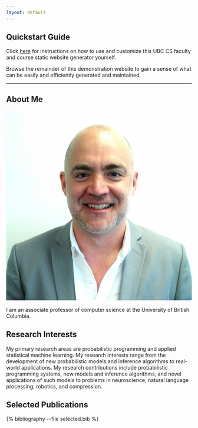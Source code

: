 ```yaml
---
layout: default
---
```


## Quickstart Guide

Click [here](README-ubc-faculty-webpage-template) for instructions on how to use
and customize this UBC CS faculty and course static website generator yourself.

Browse the remainder of this demonstration website to gain a sense of what can
be easily and efficiently generated and maintained.

---------------
## About Me

<img class="profile-picture" src="headshot.jpg">

I am an associate professor of computer science at the University of British Columbia.


## Research Interests

My primary research areas are probabilistic programming and applied statistical
machine learning. My research interests range from the development of new
probabilistic models and inference algorithms to real-world applications. My
research contributions include probabilistic programming systems, new models and
inference algorithms, and novel applications of such models to problems in
neuroscience, natural language processing, robotics, and compression.

## Selected Publications

{% bibliography --file selected.bib %}
